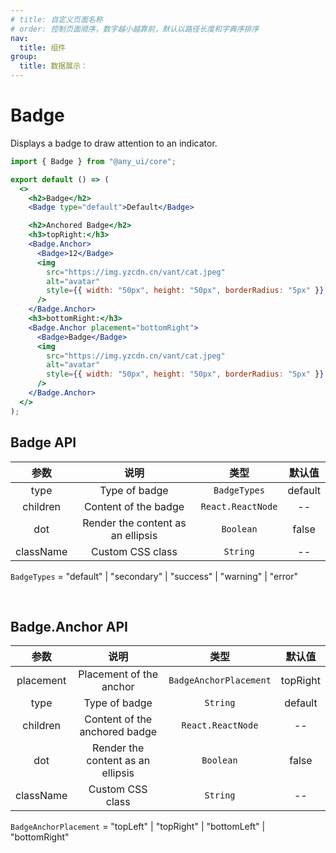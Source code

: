 ```yaml
---
# title: 自定义页面名称
# order: 控制页面顺序，数字越小越靠前，默认以路径长度和字典序排序
nav:
  title: 组件
group:
  title: 数据展示：
---
```


# Badge

Displays a badge to draw attention to an indicator.

```jsx
import { Badge } from "@any_ui/core";

export default () => (
  <>
    <h2>Badge</h2>
    <Badge type="default">Default</Badge>

    <h2>Anchored Badge</h2>
    <h3>topRight:</h3>
    <Badge.Anchor>
      <Badge>12</Badge>
      <img
        src="https://img.yzcdn.cn/vant/cat.jpeg"
        alt="avatar"
        style={{ width: "50px", height: "50px", borderRadius: "5px" }}
      />
    </Badge.Anchor>
    <h3>bottomRight:</h3>
    <Badge.Anchor placement="bottomRight">
      <Badge>Badge</Badge>
      <img
        src="https://img.yzcdn.cn/vant/cat.jpeg"
        alt="avatar"
        style={{ width: "50px", height: "50px", borderRadius: "5px" }}
      />
    </Badge.Anchor>
  </>
);
```

## Badge API

|   参数    |               说明                |       类型        | 默认值  |
| :-------: | :-------------------------------: | :---------------: | :-----: |
|   type    |           Type of badge           |   `BadgeTypes`    | default |
| children  |       Content of the badge        | `React.ReactNode` |   --    |
|    dot    | Render the content as an ellipsis |     `Boolean`     |  false  |
| className |         Custom CSS class          |     `String`      |   --    |

`BadgeTypes` = "default" | "secondary" | "success" | "warning" | "error"

<br/>

## Badge.Anchor API

|   参数    |               说明                |          类型          |  默认值  |
| :-------: | :-------------------------------: | :--------------------: | :------: |
| placement |      Placement of the anchor      | `BadgeAnchorPlacement` | topRight |
|   type    |           Type of badge           |        `String`        | default  |
| children  |   Content of the anchored badge   |   `React.ReactNode`    |    --    |
|    dot    | Render the content as an ellipsis |       `Boolean`        |  false   |
| className |         Custom CSS class          |        `String`        |    --    |

`BadgeAnchorPlacement` = "topLeft" | "topRight" | "bottomLeft" | "bottomRight"

<br/>
